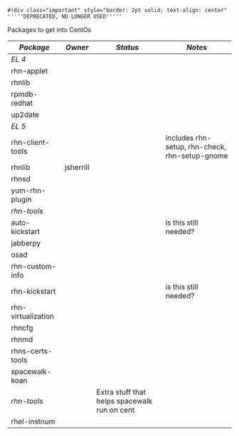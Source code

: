 
    #!div class="important" style="border: 2pt solid; text-align: center" 
    '''''DEPRECATED, NO LONGER USED''''' 

Packages to get into CentOs



|  *Package*  |  *Owner*  |  *Status*  |  *Notes*  |
| --- | --- | --- | --- |
|  *EL 4*  |
|  rhn-applet          |    |    |  |
|  rhnlib              |    |    |  |
|  rpmdb-redhat        |    |    |  |
|  up2date             |    |    |  |
|  *EL 5*   |
|  rhn-client-tools    |    |    |  includes rhn-setup, rhn-check, rhn-setup-gnome |
|  rhnlib              |  jsherrill  |    |  |
|  rhnsd  |    |    |  |
|  yum-rhn-plugin  |    |    |  |
|  *rhn-tools*  |
|  auto-kickstart   |   |   |  is this still needed?  |
|  jabberpy  |   |   |  |
|  osad  |   |   |  |
|  rhn-custom-info  |   |   |  |
|  rhn-kickstart  |   |    |  is this still needed?  |
|  rhn-virtualization  |   |   |  |
| rhncfg  |   |   |  |
|  rhnmd  |   |   |  |
|  rhns-certs-tools  |   |   |  |
|  spacewalk-koan  |   |   |  |
|  *rhn-tools*  |    |  Extra stuff that helps spacewalk run on cent |
|  rhel-instnum     |    |    |  |




